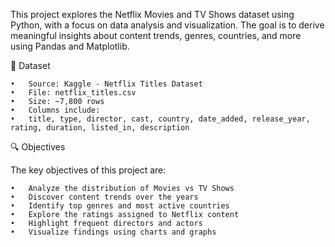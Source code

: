 This project explores the Netflix Movies and TV Shows dataset using Python, with a focus on data analysis and visualization. The goal is to derive meaningful insights about content trends, genres, countries, and more using Pandas and Matplotlib.

📂 Dataset

	•	Source: Kaggle - Netflix Titles Dataset
	•	File: netflix_titles.csv
	•	Size: ~7,800 rows
	•	Columns include:
	•	title, type, director, cast, country, date_added, release_year, rating, duration, listed_in, description

🔍 Objectives

The key objectives of this project are:

	•	Analyze the distribution of Movies vs TV Shows
	•	Discover content trends over the years
	•	Identify top genres and most active countries
	•	Explore the ratings assigned to Netflix content
	•	Highlight frequent directors and actors
	•	Visualize findings using charts and graphs
